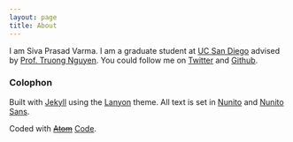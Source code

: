 ```yaml
---
layout: page
title: About
---
```


I am Siva Prasad Varma. I am a graduate student at [UC San Diego](http://ucsd.edu/) advised by
[Prof.&nbsp;Truong&nbsp;Nguyen](http://fleece.ucsd.edu/~nguyent/). You could follow me on
[Twitter](https://twitter.com/sivapvarma) and [Github](https://github.com/sivapvarma).


### Colophon

Built with [Jekyll](http://jekyllrb.com) using the
[Lanyon](https://github.com/poole/lanyon) theme.
All text is set in [Nunito](https://fonts.google.com/specimen/Nunito) and [Nunito Sans](https://fonts.google.com/specimen/Nunito+Sans).
<!-- [Computer Modern](https://en.wikipedia.org/wiki/Computer_Modern). -->
Coded with ~~[Atom](https://atom.io)~~ [Code](http://code.visualstudio.com/).
